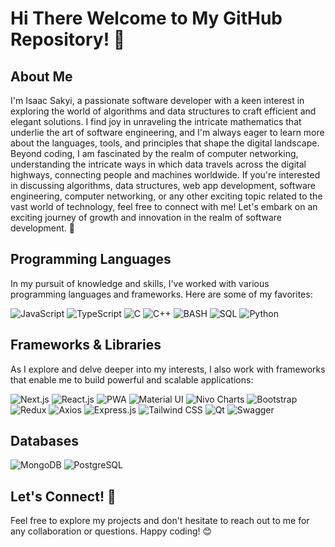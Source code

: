 # Hi There Welcome to My GitHub Repository! 🚀

## About Me

I'm Isaac Sakyi, a passionate software developer with a keen interest in exploring the world of algorithms and data structures to craft efficient and elegant solutions. I find joy in unraveling the intricate mathematics that underlie the art of software engineering, and I'm always eager to learn more about the languages, tools, and principles that shape the digital landscape.
Beyond coding, I am fascinated by the realm of computer networking, understanding the intricate ways in which data travels across the digital highways, connecting people and machines worldwide.
If you're interested in discussing algorithms, data structures, web app development, software engineering, computer networking, or any other exciting topic related to the vast world of technology, feel free to connect with me! Let's embark on an exciting journey of growth and innovation in the realm of software development. 🌟

## Programming Languages
In my pursuit of knowledge and skills, I've worked with various programming languages and frameworks. Here are some of my favorites:

 ![JavaScript](https://img.shields.io/badge/-JavaScript-F7DF1E?logo=javascript&logoColor=black&style=for-the-badge)
 ![TypeScript](https://img.shields.io/badge/-TypeScript-007ACC?logo=typescript&logoColor=white&style=for-the-badge)
![C](https://img.shields.io/badge/-C-A8B9CC?logo=c&logoColor=white&style=for-the-badge)
  ![C++](https://img.shields.io/badge/-C++-00599C?logo=c%2B%2B&logoColor=white&style=for-the-badge)
![BASH](https://img.shields.io/badge/-BASH-black?style=flat-square&logo=gnu-bash&logoColor=white)
 ![SQL](https://img.shields.io/badge/-SQL-steelblue?style=flat-square&logo=mysql&logoColor=white)
 ![Python](https://img.shields.io/badge/-Python-3776AB?logo=python&logoColor=white&style=for-the-badge)

## Frameworks & Libraries
As I explore and delve deeper into my interests, I also work with frameworks that enable me to build powerful and scalable applications:

 ![Next.js](https://img.shields.io/badge/-Next.js-000000?logo=next.js&logoColor=white&style=for-the-badge)
 ![React.js](https://img.shields.io/badge/-React.js-61DAFB?logo=react&logoColor=black&style=for-the-badge)
![PWA](https://img.shields.io/badge/-PWA-FF6F00?logo=pwa&logoColor=white&style=for-the-badge)
![Material UI](https://img.shields.io/badge/-Material%20UI-0081CB?logo=material-ui&logoColor=white&style=for-the-badge)
![Nivo Charts](https://img.shields.io/badge/-Nivo%20Charts-00CC99?logo=nivo&logoColor=white&style=for-the-badge)
 ![Bootstrap](https://img.shields.io/badge/-Bootstrap-7952B3?logo=bootstrap&logoColor=white&style=for-the-badge)
![Redux](https://img.shields.io/badge/-Redux-764ABC?logo=redux&logoColor=white&style=for-the-badge)
![Axios](https://img.shields.io/badge/-Axios-00599C?logo=axios&logoColor=white&style=for-the-badge)
 ![Express.js](https://img.shields.io/badge/-Express.js-000000?logo=express&logoColor=white&style=for-the-badge)
![Tailwind CSS](https://img.shields.io/badge/-Tailwind%20CSS-38B2AC?logo=tailwind-css&logoColor=white&style=for-the-badge)
![Qt](https://img.shields.io/badge/-Qt-41CD52?logo=qt&logoColor=white&style=for-the-badge)
![Swagger](https://img.shields.io/badge/-Swagger-85EA2D?logo=swagger&logoColor=black&style=for-the-badge)

## Databases


![MongoDB](https://img.shields.io/badge/-MongoDB-47A248?logo=mongodb&logoColor=white&style=for-the-badge)
![PostgreSQL](https://img.shields.io/badge/-PostgreSQL-4169E1?logo=postgresql&logoColor=white&style=for-the-badge)
## Let's Connect! 🤝

Feel free to explore my projects and don't hesitate to reach out to me for any collaboration or questions. Happy coding! 😊
